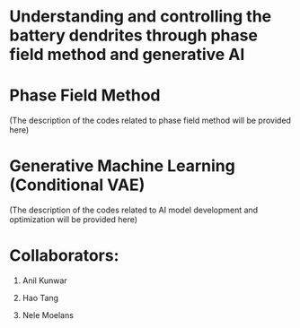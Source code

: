 # Understanding and controlling the battery dendrites through phase field method and generative AI


# Phase Field Method 

(The description of the codes related to phase field method will be provided here)

# Generative Machine Learning (Conditional VAE)

(The description of the codes related to AI model development and optimization will be provided here)


# Collaborators:

1. Anil Kunwar 

2. Hao Tang

3. Nele Moelans
